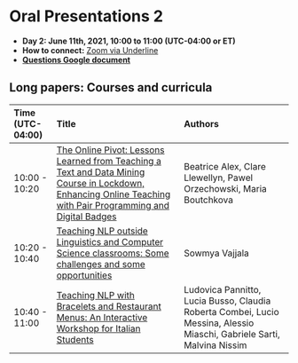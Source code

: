 # Oral Presentations 2

- **Day 2: June 11th, 2021, 10:00 to 11:00 (UTC-04:00 or ET)**
- **How to connect:** [Zoom via Underline](https://underline.io/events/122/sessions?eventSessionId=4302)
- [**Questions Google document**](https://docs.google.com/document/d/1ANYJx0tYr-ZRRAOR7Xx8vyzjUMt3spebzXKCRTBkLTY/edit?usp=sharing)

## Long papers: Courses and curricula 

| Time (UTC-04:00) | Title              |     Authors                          |
| :---------------- | :---------------- | :------------------------------   | 
| 10:00 - 10:20 |  [The Online Pivot: Lessons Learned from Teaching a Text and Data Mining Course in Lockdown, Enhancing Online Teaching with Pair Programming and Digital Badges](../papers/submission17.md) | Beatrice Alex, Clare Llewellyn, Pawel Orzechowski, Maria Boutchkova | 
| 10:20 - 10:40 | [Teaching NLP outside Linguistics and Computer Science classrooms: Some challenges and some opportunities](../papers/submission15.md) | Sowmya Vajjala |
| 10:40 - 11:00 | [Teaching NLP with Bracelets and Restaurant Menus: An Interactive Workshop for Italian Students](../papers/submission24.md) | Ludovica Pannitto, Lucia Busso, Claudia Roberta Combei, Lucio Messina, Alessio Miaschi, Gabriele Sarti, Malvina Nissim |